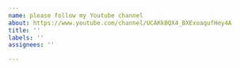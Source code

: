 ```yaml
---
name: please follow my Youtube channel
about: https://www.youtube.com/channel/UCAKkBQX4_BXExoaqufHey4A
title: ''
labels: ''
assignees: ''

---
```



